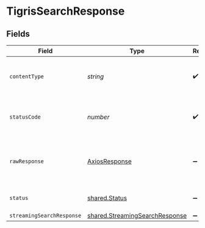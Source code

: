 # TigrisSearchResponse


## Fields

| Field                                                                            | Type                                                                             | Required                                                                         | Description                                                                      |
| -------------------------------------------------------------------------------- | -------------------------------------------------------------------------------- | -------------------------------------------------------------------------------- | -------------------------------------------------------------------------------- |
| `contentType`                                                                    | *string*                                                                         | :heavy_check_mark:                                                               | HTTP response content type for this operation                                    |
| `statusCode`                                                                     | *number*                                                                         | :heavy_check_mark:                                                               | HTTP response status code for this operation                                     |
| `rawResponse`                                                                    | [AxiosResponse](https://axios-http.com/docs/res_schema)                          | :heavy_minus_sign:                                                               | Raw HTTP response; suitable for custom response parsing                          |
| `status`                                                                         | [shared.Status](../../models/shared/status.md)                                   | :heavy_minus_sign:                                                               | Default error response                                                           |
| `streamingSearchResponse`                                                        | [shared.StreamingSearchResponse](../../models/shared/streamingsearchresponse.md) | :heavy_minus_sign:                                                               | OK                                                                               |
